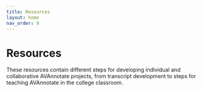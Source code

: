 ```yaml
---
title: Resources
layout: home
nav_order: 9
---
```

# Resources

These resources contain different steps for developing individual and collaborative AVAnnotate projects, from transcript development to steps for teaching AVAnnotate in the college classroom.  
